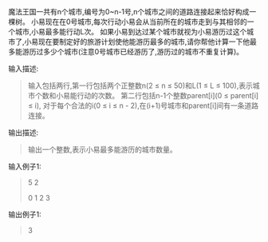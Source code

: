 魔法王国一共有n个城市,编号为0~n-1号,n个城市之间的道路连接起来恰好构成一棵树。
小易现在在0号城市,每次行动小易会从当前所在的城市走到与其相邻的一个城市,小易最多能行动L次。
如果小易到达过某个城市就视为小易游历过这个城市了,小易现在要制定好的旅游计划使他能游历最多的城市,请你帮他计算一下他最多能游历过多少个城市(注意0号城市已经游历了,游历过的城市不重复计算)。 

输入描述:

> 输入包括两行,第一行包括两个正整数n(2 ≤ n ≤ 50)和L(1 ≤ L ≤ 100),表示城市个数和小易能行动的次数。
第二行包括n-1个整数parent[i](0 ≤ parent[i] ≤ i), 对于每个合法的i(0 ≤ i ≤ n - 2),在(i+1)号城市和parent[i]间有一条道路连接。

输出描述:

> 输出一个整数,表示小易最多能游历的城市数量。

输入例子1:

> 5 2
>  
> 0 1 2 3

输出例子1:

> 3